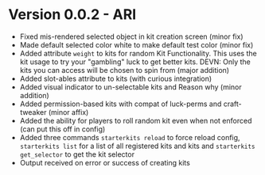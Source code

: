 # Version 0.0.2 - ARI
- Fixed mis-rendered selected object in kit creation screen (minor fix)
- Made default selected color white to make default test color (minor fix)
- Added attribute `weight` to kits for random Kit Functionality. This uses the kit usage to try your "gambling" luck to get better kits. DEVN: Only the kits you can access will be chosen to spin from (major addition)
- Added slot-ables attribute to kits (with curious integration)
- Added visual indicator to un-selectable kits and Reason why (minor addition)
- Added permission-based kits with compat of luck-perms and craft-tweaker (minor affix)
- Added the ability for players to roll random kit even when not enforced (can put this off in config)
- Added three commands `starterkits reload` to force reload config, `starterkits list` for a list of all registered kits and kits and `starterkits get_selector` to get the kit selector
- Output received on error or success of creating kits